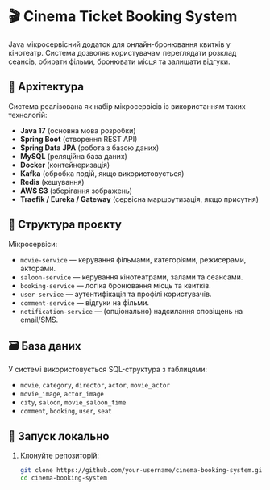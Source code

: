 # 🎬 Cinema Ticket Booking System

Java мікросервісний додаток для онлайн-бронювання квитків у кінотеатр. Система дозволяє користувачам переглядати розклад сеансів, обирати фільми, бронювати місця та залишати відгуки.

## 🧩 Архітектура

Система реалізована як набір мікросервісів із використанням таких технологій:

- **Java 17** (основна мова розробки)
- **Spring Boot** (створення REST API)
- **Spring Data JPA** (робота з базою даних)
- **MySQL** (реляційна база даних)
- **Docker** (контейнеризація)
- **Kafka** (обробка подій, якщо використовується)
- **Redis** (кешування)
- **AWS S3** (зберігання зображень)
- **Traefik / Eureka / Gateway** (сервісна маршрутизація, якщо присутня)

## 📁 Структура проєкту

Мікросервіси:


- `movie-service` — керування фільмами, категоріями, режисерами, акторами.
- `saloon-service` — керування кінотеатрами, залами та сеансами.
- `booking-service` — логіка бронювання місць та квитків.
- `user-service` — аутентифікація та профілі користувачів.
- `comment-service` — відгуки на фільми.
- `notification-service` — (опціонально) надсилання сповіщень на email/SMS.

## 🗃️ База даних

У системі використовується SQL-структура з таблицями:

- `movie`, `category`, `director`, `actor`, `movie_actor`
- `movie_image`, `actor_image`
- `city`, `saloon`, `movie_saloon_time`
- `comment`, `booking`, `user`, `seat`

## 🚀 Запуск локально

1. Клонуйте репозиторій:

   ```bash
   git clone https://github.com/your-username/cinema-booking-system.git
   cd cinema-booking-system
